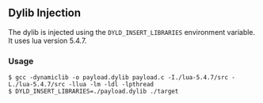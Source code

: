 ## Dylib Injection

The dylib is injected using the `DYLD_INSERT_LIBRARIES` environment variable. It uses lua version 5.4.7.

### Usage

```shell
$ gcc -dynamiclib -o payload.dylib payload.c -I./lua-5.4.7/src -L./lua-5.4.7/src -llua -lm -ldl -lpthread 
$ DYLD_INSERT_LIBRARIES=./payload.dylib ./target
```
